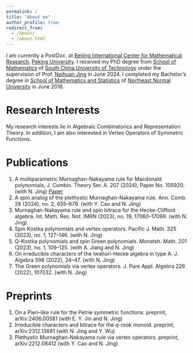 ```yaml
---
permalink: /
title: "About me"
author_profile: true
redirect_from: 
  - /about/
  - /about.html
---
```


I am currently a PostDoc. at [Beijing International Center for Mathematical Research](https://bicmr.pku.edu.cn/), [Peking University](https://www.pku.edu.cn/). I received my PhD degree from [School of Mathematics](https://www2.scut.edu.cn/math/) of [South China University of Technology](https://www.scut.edu.cn/new/) under the supervision of Prof. [Naihuan Jing](https://math.sciences.ncsu.edu/people/jing/) in June 2024. I completed my Bachelor’s degree in [School of Mathematics and Statistics](https://math.nenu.edu.cn/) of [Northeast Normal University](https://www.nenu.edu.cn/) in June 2018.

Research Interests
======
My research interests lie in Algebraic Combinatorics and Representation Theory. In addition, I am also interested in Vertex Operators of Symmetric Functions. 

Publications
======
1. A multiparametric Murnaghan-Nakayama rule for Macdonald polynomials, J. Combin. Theory Ser. A. 207 (2024),
Paper No. 105920. (with N. Jing) [Paper]()
2. A spin analog of the plethystic Murnaghan-Nakayama rule. Ann. Comb. 28 (2024), no. 2, 655–679. (with Y. Cao
and N. Jing)
3. Murnaghan-Nakayama rule and spin bitrace for the Hecke-Clifford algebra. Int. Math. Res. Not. IMRN (2023),
no. 19, 17060–17099. (with N. Jing)
4. Spin Kostka polynomials and vertex operators. Pacific J. Math. 325 (2023), no. 1, 127–146. (with N. Jing)
5. Q-Kostka polynomials and spin Green polynomials. Monatsh. Math. 201 (2023), no. 1, 109–125. (with A. Jiang
and N. Jing)
6. On irreducible characters of the Iwahori-Hecke algebra in type A. J. Algebra 598 (2022), 24–47. (with N. Jing)
7. The Green polynomials via vertex operators. J. Pure Appl. Algebra 226 (2022), 107032. (with N. Jing)

Preprints
======
1. On a Pieri–like rule for the Petrie symmetric functions. preprint, arXiv:2406.00581 (with E. Y. Jin and N. Jing)
2. Irreducible characters and bitrace for the q-rook monoid. preprint, arXiv:2312.13681 (with N. Jing and Y. Wu)
3. Plethystic Murnaghan-Nakayama rule via vertex operators. preprint, arXiv:2212.08412 (with Y. Cao and N. Jing)

